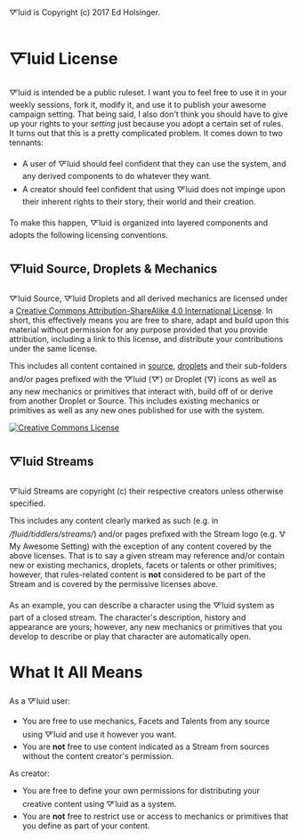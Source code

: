 🜅luid is Copyright (c) 2017 Ed Holsinger.

# 🜅luid License

🜅luid is intended be a public ruleset. I want you to feel free to use it in your weekly sessions, fork it, modify it, and use it to publish your awesome campaign setting. That being said, I also don't think you should have to give up your rights to your *setting* just because you adopt a certain set of rules. It turns out that this is a pretty complicated problem. It comes down to two tennants:

- A user of 🜅luid should feel confident that they can use the system, and any derived components to do whatever they want.
- A creator should feel confident that using 🜅luid does not impinge upon their inherent rights to their story, their world and their creation.

To make this happen, 🜅luid is organized into layered components and adopts the following licensing conventions.

## 🜅luid Source, Droplets & Mechanics
🜅luid Source, 🜅luid Droplets and all derived mechanics are licensed under a [Creative Commons Attribution-ShareAlike 4.0 International License](http://creativecommons.org/licenses/by-sa/4.0/). In short, this effectively means you are free to share, adapt and build upon this material without permission for any purpose provided that you provide attribution, including a link to this license, and distribute your contributions under the same license.

This includes all content contained in [source](https://github.com/eschlon/fluid/tree/master/fluid/tiddlers/source/), [droplets](https://github.com/eschlon/fluid/tree/master/fluid/tiddlers/droplets/) and their sub-folders and/or pages prefixed with the 🜅luid (🜅) or Droplet (🜄) icons as well as any new mechanics or primitives that interact with, build off of or derive from another Droplet or Source. This includes existing mechanics or primitives as well as any new ones published for use with the system.

[![Creative Commons License](https://i.creativecommons.org/l/by-sa/4.0/88x31.png)](http://creativecommons.org/licenses/by-sa/4.0/)

## 🜅luid Streams
🜅luid Streams are copyright (c) their respective creators unless otherwise specified. 

This includes any content clearly marked as such (e.g. in */fluid/tiddlers/streams/*) and/or pages prefixed with the Stream logo (e.g. 🜉 My Awesome Setting) with the exception of any content covered by the above licenses. That is to say a given stream may reference and/or contain new or existing mechanics, droplets, facets or talents or other primitives; however, that rules-related content is **not** considered to be part of the Stream and is covered by the permissive licenses above.

As an example, you can describe a character using the 🜅luid system as part of a closed stream. The character's description, history and appearance are yours; however, any new mechanics or primitives that you develop to describe or play that character are automatically open.

# What It All Means
As a 🜅luid user:

- You are free to use mechanics, Facets and Talents from any source using 🜅luid and use it however you want.
- You are **not** free to use content indicated as a Stream from sources without the content creator's permission.

As creator:

- You are free to define your own permissions for distributing your creative content using 🜅luid as a system.
- You are **not** free to restrict use or access to mechanics or primitives that you define as part of your content.